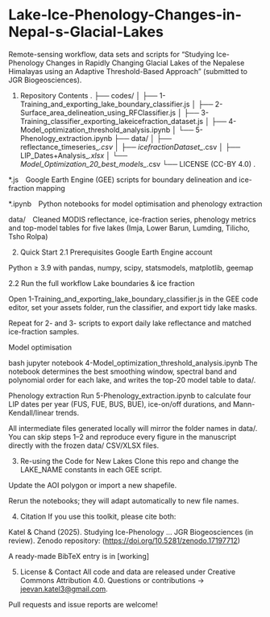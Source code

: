 ﻿# Lake-Ice-Phenology-Changes-in-Nepal-s-Glacial-Lakes
Remote-sensing workflow, data sets and scripts for
“Studying Ice-Phenology Changes in Rapidly Changing Glacial Lakes of the Nepalese Himalayas using an Adaptive Threshold-Based Approach” (submitted to JGR Biogeosciences).

1. Repository Contents
.
├── codes/
│   ├── 1-Training_and_exporting_lake_boundary_classifier.js
│   ├── 2-Surface_area_delineation_using_RFClassifier.js
│   ├── 3-Training_classifier_exporting_lakeicefraction_dataset.js
│   ├── 4-Model_optimization_threshold_analysis.ipynb
│   └── 5-Phenology_extraction.ipynb
├── data/
│   ├── reflectance_timeseries_*.csv
│   ├── icefractionDataset_*.csv
│   ├── LIP_Dates+Analysis_*.xlsx
│   └── Model_Optimization_20_best_models_*.csv
└── LICENSE  (CC-BY 4.0)
.

*.js Google Earth Engine (GEE) scripts for boundary delineation and ice-fraction mapping

*.ipynb Python notebooks for model optimisation and phenology extraction

data/ Cleaned MODIS reflectance, ice-fraction series, phenology metrics and top-model tables for five lakes (Imja, Lower Barun, Lumding, Tilicho, Tsho Rolpa)


2. Quick Start
2.1 Prerequisites
Google Earth Engine account

Python ≥ 3.9 with pandas, numpy, scipy, statsmodels, matplotlib, geemap

2.2 Run the full workflow
Lake boundaries & ice fraction

Open 1-Training_and_exporting_lake_boundary_classifier.js in the GEE code editor, set your assets folder, run the classifier, and export tidy lake masks.

Repeat for 2- and 3- scripts to export daily lake reflectance and matched ice-fraction samples.

Model optimisation

bash
jupyter notebook 4-Model_optimization_threshold_analysis.ipynb
The notebook determines the best smoothing window, spectral band and polynomial order for each lake, and writes the top-20 model table to data/.

Phenology extraction
Run 5-Phenology_extraction.ipynb to calculate four LIP dates per year (FUS, FUE, BUS, BUE), ice-on/off durations, and Mann-Kendall/linear trends.

All intermediate files generated locally will mirror the folder names in data/. You can skip steps 1–2 and reproduce every figure in the manuscript directly with the frozen data/ CSV/XLSX files.

3. Re-using the Code for New Lakes
Clone this repo and change the LAKE_NAME constants in each GEE script.

Update the AOI polygon or import a new shapefile.

Rerun the notebooks; they will adapt automatically to new file names.

4. Citation
If you use this toolkit, please cite both:

Kat​el & Chand (2025). Studying Ice-Phenology … JGR Biogeosciences (in review).
Zenodo repository: (https://doi.org/10.5281/zenodo.17197712)

A ready-made BibTeX entry is in [working]

5. License & Contact
All code and data are released under Creative Commons Attribution 4.0.
Questions or contributions → jeevan.katel3@gmail.com.

Pull requests and issue reports are welcome!


